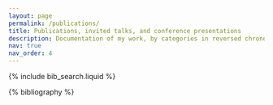 ```yaml
---
layout: page
permalink: /publications/
title: Publications, invited talks, and conference presentations
description: Documentation of my work, by categories in reversed chronological order
nav: true
nav_order: 4
---
```


<!-- _pages/publications.md -->

<!-- Bibsearch Feature -->

{% include bib_search.liquid %}

<div class="publications">

{% bibliography %}

</div>
